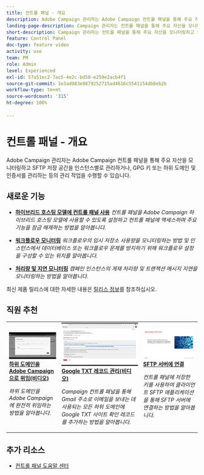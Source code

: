 ```yaml
---
title: 컨트롤 패널 - 개요
description: Adobe Campaign 관리자는 Adobe Campaign 컨트롤 패널을 통해 주요 자산을 모니터링하고 SFTP 저장 공간을 인스턴스별로 관리하거나, GPG 키 또는 하위 도메인 및 인증서를 관리하는 등의 관리 작업을 수행할 수 있습니다.
landing-page-description: Campaign 관리자는 컨트롤 패널을 통해 주요 자산을 모니터링하고 SFTP 스토리지, GPG 키 또는 하위 도메인 및 인증서를 관리하는 등의 관리 작업을 수행할 수 있습니다.
short-description: Campaign 관리자는 컨트롤 패널을 통해 주요 자산을 모니터링하고 SFTP 스토리지, GPG 키 또는 하위 도메인 및 인증서를 관리하는 등의 관리 작업을 수행할 수 있습니다.
feature: Control Panel
doc-type: feature video
activity: use
team: PM
role: Admin
level: Experienced
exl-id: 57a51ec2-7ac5-4e2c-bd58-e259e2acb4f1
source-git-commit: 1e3ad983e8879252715ad4616c5541154db8eb2b
workflow-type: tm+mt
source-wordcount: '315'
ht-degree: 100%

---
```


# 컨트롤 패널 - 개요

Adobe Campaign 관리자는 Adobe Campaign 컨트롤 패널을 통해 주요 자산을 모니터링하고 SFTP 저장 공간을 인스턴스별로 관리하거나, GPG 키 또는 하위 도메인 및 인증서를 관리하는 등의 관리 작업을 수행할 수 있습니다.

<div id="whats-new-section">

## 새로운 기능

* **[하이브리드 호스팅 모델에 컨트롤 패널 사용](/help/control-panel-for-hybrid-hosting-models.md)**
  *컨트롤 패널을 Adobe Campaign 하이브리드 호스팅 모델에 사용할 수 있도록 설정하고 컨트롤 패널에 액세스하며 주요 기능을 잠금 해제하는 방법을 알아봅니다.*

* **[워크플로우 모니터링](/help/performance-monitoring/monitor-workflows.md)**
  *워크플로우의 임시 저장소 사용량을 모니터링하는 방법 및 인스턴스에서 데이터베이스 또는 워크플로우 문제를 방지하기 위해 워크플로우 설정을 구성할 수 있는 위치를 알아봅니다.*

* **[처리량 및 지연 모니터링](/help/performance-monitoring/monitor-throughputs-and-latency.md)**
  *캠페인 인스턴스의 게재 처리량 및 트랜잭션 메시지 지연을 모니터링하는 방법을 알아봅니다.*

최신 제품 릴리스에 대한 자세한 내용은 [릴리스 정보](https://experienceleague.adobe.com/docs/control-panel/using/release-notes.html?lang=ko)를 참조하십시오.

</div>

<div id="recs-overview-body-1"></div>
<div id="recs-overview-body-2"></div>
<div id="recs-overview-body-3"></div>
<div id="recs-overview-body-4"></div>
<div id="recs-overview-body-5"></div>
<div id="recs-overview-body-6"></div>

<div id="staff-picks-section">

## 직원 추천

<table>
<tr>
  <td>
    <a href="./subdomains-and-certificates/subdomain-delegation.md"> 
      <img alt="하위 도메인을 Adobe Campaign으로 위임(비디오)" src="./assets/31390.jpg"/>
    </a>
    <div>
      <a href="./subdomains-and-certificates/subdomain-delegation.md">
    <strong>하위 도메인을 Adobe Campaign으로 위임(비디오)</strong>
    </a>
    </div>
    <p>
    <em>하위 도메인을 Adobe Campaign에 완전히 위임하는 방법을 알아봅니다.</em>
    <p>
  </td>
   <td>
    <a href="./subdomains-and-certificates/google-txt-record-management.md">
      <img alt="Google TXT 레코드 관리(비디오)" src="./assets/32369.jpg" />
    </a>
    <div>
    <a href="./subdomains-and-certificates/google-txt-record-management.md">
    <strong>Google TXT 레코드 관리(비디오)</strong>
    </a>
    </div>
    <p>
    <em> Campaign 컨트롤 패널을 통해 Gmail 주소로 이메일을 보내는 데 사용되는 모든 하위 도메인에 Google TXT 사이트 확인 레코드를 추가하는 방법을 알아봅니다.</em>
    <p>
  </td>
  <td>
    <a href="./sftp-management/connect-to-sftp-server.md">
      <img alt="SFTP 서버에 연결" src="./assets/27263.jpg" />
    </a>
    <div>
      <a href="./sftp-management/connect-to-sftp-server.md">
    <strong>SFTP 서버에 연결</strong>
    </a>
    </div>
    <p>
    <em>컨트롤 패널에 저장한 키를 사용하여 클라이언트 SFTP 애플리케이션을 통해 SFTP 서버에 연결하는 방법을 알아봅니다. </em>
    <p>
  </td>
</tr>
</table>

</div>

## 추가 리소스

* [컨트롤 패널 도움말 센터](https://experienceleague.adobe.com/docs/control-panel/using/control-panel-home.html?lang=ko)
